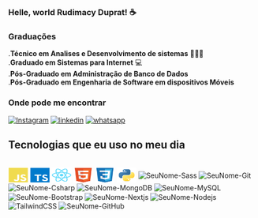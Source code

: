 ### Helle, world Rudimacy Duprat! ☕

<h3>Graduações</h3>
.<strong>Técnico em Analises e Desenvolvimento de sistemas</strong> 👨🏻‍💻 <br>
.<strong>Graduado em Sistemas para Internet</strong> 💻 <br>
.<strong>Pós-Graduado em Administração de Banco de Dados</strong> <br>
.<strong>Pós-Graduado em Engenharia de Software em dispositivos Móveis</strong> <br>

### Onde pode me encontrar
[![Instagram](https://img.shields.io/badge/Instagram-E4405F?style=for-the-badge&logo=instagram&logoColor=white)](https://instagram.com/rudi_duprat)
[![linkedin](	https://img.shields.io/badge/LinkedIn-0077B5?style=for-the-badge&logo=linkedin&logoColor=white)](https://www.linkedin.com/in/rudimacy-duprat-desenvolvimentosistemas/)
[![whatsapp](	https://img.shields.io/badge/WhatsApp-25D366?style=for-the-badge&logo=whatsapp&logoColor=white)](https://wa.me/qr/IVUETHSGRGPDH1/)
<br>




## Tecnologias que eu uso no meu dia

<div style="display: inline_block"><br>
  <img align="center" alt="Rafa-Js" height="30" width="40" src="https://raw.githubusercontent.com/devicons/devicon/master/icons/javascript/javascript-plain.svg">
  <img align="center" alt="Rafa-Ts" height="30" width="40" src="https://raw.githubusercontent.com/devicons/devicon/master/icons/typescript/typescript-plain.svg">
  <img align="center" alt="Rafa-React" height="30" width="40" src="https://raw.githubusercontent.com/devicons/devicon/master/icons/react/react-original.svg">
  <img align="center" alt="Rafa-HTML" height="30" width="40" src="https://raw.githubusercontent.com/devicons/devicon/master/icons/html5/html5-original.svg">
  <img align="center" alt="Rafa-CSS" height="30" width="40" src="https://raw.githubusercontent.com/devicons/devicon/master/icons/css3/css3-original.svg">
  <img align="center" alt="Rafa-Python" height="30" width="40" src="https://raw.githubusercontent.com/devicons/devicon/master/icons/python/python-original.svg">
<img align="center" alt="SeuNome-Sass" height="30" width="40" src="https://cdn.jsdelivr.net/gh/devicons/devicon/icons/sass/sass-original.svg">
<img align="center" alt="SeuNome-Git" height="30" width="40" src="https://cdn.jsdelivr.net/gh/devicons/devicon/icons/git/git-original.svg">
<img align="center" alt="SeuNome-Csharp" height="30" width="40" src="https://cdn.jsdelivr.net/gh/devicons/devicon/icons/csharp/csharp-original.svg">
<img align="center" alt="SeuNome-MongoDB" height="30" width="40" src="https://cdn.jsdelivr.net/gh/devicons/devicon/icons/mongodb/mongodb-original.svg">
<img align="center" alt="SeuNome-MySQL" height="30" width="40" src="https://cdn.jsdelivr.net/gh/devicons/devicon/icons/mysql/mysql-original.svg">
<img align="center" alt="SeuNome-Bootstrap" height="30" width="40" src="https://cdn.jsdelivr.net/gh/devicons/devicon/icons/bootstrap/bootstrap-original.svg">
<img align="center" alt="SeuNome-Nextjs" height="30" width="40" src="https://cdn.jsdelivr.net/gh/devicons/devicon/icons/nextjs/nextjs-original.svg">
<img align="center" alt="SeuNome-Nodejs" height="30" width="40" src="https://cdn.jsdelivr.net/gh/devicons/devicon/icons/nodejs/nodejs-original.svg">
<img align="center" alt="TailwindCSS" height="30" width="40" src="https://cdn.jsdelivr.net/gh/devicons/devicon/icons/tailwindcss/tailwindcss-original.svg">
<img align="center" alt="SeuNome-GitHub" height="30" width="40" src="https://cdn.jsdelivr.net/gh/devicons/devicon/icons/github/github-original.svg">







</div>



          
           
 
      
  


 
 </div><br/>


